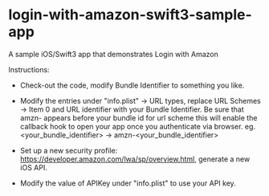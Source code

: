 # login-with-amazon-swift3-sample-app
A sample iOS/Swift3 app that demonstrates Login with Amazon

Instructions:
* Check-out the code, modify Bundle Identifier to something you like.
* Modify the entries under "info.plist" -> URL types, replace URL Schemes -> Item 0 and URL identifier with your Bundle Identifier.
Be sure that amzn- appears before your bundle id for url scheme this will enable the callback hook to open your app once you authenticate via browser.
eg. <your_bundle_identifier> -> amzn-<your_bundle_identifier>


* Set up a new security profile: https://developer.amazon.com/lwa/sp/overview.html, generate a new iOS API. 
* Modify the value of APIKey under "info.plist" to use your API key. 
